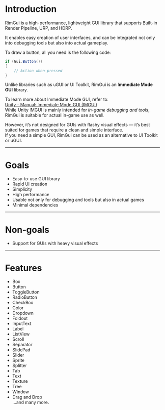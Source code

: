 
# Introduction  
RimGui is a high-performance, lightweight GUI library that supports Built-in Render Pipeline, URP, and HDRP.

It enables easy creation of user interfaces, and can be integrated not only into debugging tools but also into actual gameplay.

To draw a button, all you need is the following code:
```csharp
if (Gui.Button())
{
    // Action when pressed
}
```

Unlike libraries such as uGUI or UI Toolkit, RimGui is an **Immediate Mode GUI** library.

To learn more about Immediate Mode GUI, refer to:  
[Unity - Manual: Immediate Mode GUI (IMGUI)](https://docs.unity3d.com/2021.3/Documentation/Manual/GUIScriptingGuide.html)  
While Unity IMGUI is mainly intended for *in-game debugging and tools*, RimGui is suitable for actual in-game use as well.

However, it’s not designed for GUIs with flashy visual effects — it’s best suited for games that require a clean and simple interface.  
If you need a simple GUI, RimGui can be used as an alternative to UI Toolkit or uGUI.

---

# Goals
- Easy-to-use GUI library
- Rapid UI creation
- Simplicity
- High performance
- Usable not only for debugging and tools but also in actual games
- Minimal dependencies

---

# Non-goals
- Support for GUIs with heavy visual effects  

---

# Features  
- Box  
- Button  
- ToggleButton  
- RadioButton  
- CheckBox  
- Color  
- Dropdown  
- Foldout  
- InputText  
- Label  
- ListView  
- Scroll  
- Separator  
- SlidePad  
- Slider  
- Sprite  
- Splitter  
- Tab  
- Text  
- Texture  
- Tree  
- Window  
- Drag and Drop  
...and many more.